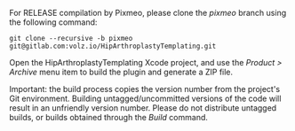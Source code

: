 For RELEASE compilation by Pixmeo, please clone the *pixmeo* branch using the following command:

`git clone --recursive -b pixmeo git@gitlab.com:volz.io/HipArthroplastyTemplating.git`

Open the HipArthroplastyTemplating Xcode project, and use the *Product > Archive* menu item to build the plugin and generate a ZIP file.

Important: the build process copies the version number from the project's Git environment. 
Building untagged/uncommitted versions of the code will result in an unfriendly version number.
Please do not distribute untagged builds, or builds obtained through the *Build* command.